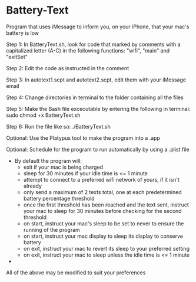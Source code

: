 # Battery-Text
Program that uses iMessage to inform you, on your iPhone, that your mac's battery is low


Step 1: In BatteryText.sh, look for code that marked by comments with a capitalized letter (A-C) in the following functions: "wifi", "main" and "exitSet"

Step 2: Edit the code as instructed in the comment

Step 3: In autotext1.scpt and autotext2.scpt, edit them with your iMessage email

Step 4: Change directories in terminal to the folder containing all the files

Step 5: Make the Bash file excecutable by entering the following in terminal: sudo chmod +x BatteryText.sh

Step 6: Run the file like so: ./BatteryText.sh


Optional: Use the Platypus tool to make the program into a .app

Optional: Schedule for the program to run automatically by using a .plist file


* By default the program will:
	- exit if your mac is being charged
	- sleep for 30 minutes if your idle time is <= 1 minute
	- attempt to connect to a preferred wifi network of yours, if it isn't already
	- only send a maximum of 2 texts total, one at each predetermined battery percentage threshold
	- once the first threshold has been reached and the text sent, instruct your mac to sleep for 30 minutes before checking for the second threshold
	- on start, instruct your mac's sleep to be set to never to ensure the running of the program
	- on start, instruct your mac display to sleep its display to conserve battery
	- on exit, instruct your mac to revert its sleep to your preferred setting
	- on exit, instruct your mac to sleep unless the idle time is <= 1 minute
*


All of the above may be modified to suit your preferences